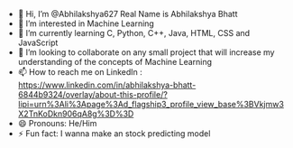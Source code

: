 - 👋 Hi, I’m @Abhilakshya627 Real Name is Abhilakshya Bhatt 
- 👀 I’m interested in Machine Learning
- 🌱 I’m currently learning C, Python, C++, Java, HTML, CSS and JavaScript
- 💞️ I’m looking to collaborate on any small project that will increase my understanding of the concepts of Machine Learning
- 📫 How to reach me on LinkedIn : https://www.linkedin.com/in/abhilakshya-bhatt-6844b9324/overlay/about-this-profile/?lipi=urn%3Ali%3Apage%3Ad_flagship3_profile_view_base%3BVkjmw3X2TnKoDkn906qA8g%3D%3D
- 😄 Pronouns: He/Him
- ⚡ Fun fact: I wanna make an stock predicting model

<!---
Abhilakshya627/Abhilakshya627 is a ✨ special ✨ repository because its `README.md` (this file) appears on your GitHub profile.
You can click the Preview link to take a look at your changes.
--->

